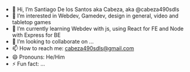 - 👋 Hi, I’m Santiago De los Santos aka Cabeza, aka @cabeza490sdls
- 👀 I’m interested in Webdev, Gamedev, design in general, video and tabletop games
- 🌱 I’m currently learning Webdev with js, using React for FE and Node with Express for BE
- 💞️ I’m looking to collaborate on ...
- 📫 How to reach me: cabeza490sdls@gmail.com
- 😄 Pronouns: He/Him
- ⚡ Fun fact: ...

<!---
cabeza490sdls/cabeza490sdls is a ✨ special ✨ repository because its `README.md` (this file) appears on your GitHub profile.
You can click the Preview link to take a look at your changes.
--->
